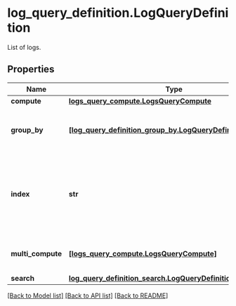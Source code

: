 # log_query_definition.LogQueryDefinition

List of logs.
## Properties
Name | Type | Description | Notes
------------ | ------------- | ------------- | -------------
**compute** | [**logs_query_compute.LogsQueryCompute**](LogsQueryCompute.md) |  | [optional] 
**group_by** | [**[log_query_definition_group_by.LogQueryDefinitionGroupBy]**](LogQueryDefinitionGroupBy.md) | List of tag prefixes to group by in the case of a cluster check. | [optional] 
**index** | **str** | A coma separated-list of index names. Use \&quot;*\&quot; query all indexes at once. [Multiple Indexes](https://docs.datadoghq.com/logs/indexes/#multiple-indexes) | [optional] 
**multi_compute** | [**[logs_query_compute.LogsQueryCompute]**](LogsQueryCompute.md) | This field is mutually exclusive with &#x60;compute&#x60;. | [optional] 
**search** | [**log_query_definition_search.LogQueryDefinitionSearch**](LogQueryDefinitionSearch.md) |  | [optional] 

[[Back to Model list]](../README.md#documentation-for-models) [[Back to API list]](../README.md#documentation-for-api-endpoints) [[Back to README]](../README.md)


